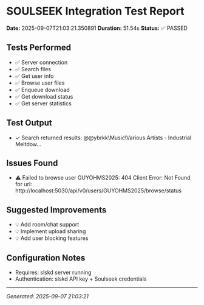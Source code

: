 # SOULSEEK Integration Test Report

**Date:** 2025-09-07T21:03:21.350891
**Duration:** 51.54s
**Status:** ✅ PASSED

## Tests Performed

- ✅ Server connection
- ✅ Search files
- ✅ Get user info
- ✅ Browse user files
- ✅ Enqueue download
- ✅ Get download status
- ✅ Get server statistics

## Test Output

- ✓ Search returned results: @@ybrkk\Music\Various Artists - Industrial Meltdow...

## Issues Found

- ⚠️ Failed to browse user GUYOHMS2025: 404 Client Error: Not Found for url: http://localhost:5030/api/v0/users/GUYOHMS2025/browse/status

## Suggested Improvements

- 💡 Add room/chat support
- 💡 Implement upload sharing
- 💡 Add user blocking features

## Configuration Notes

- Requires: slskd server running
- Authentication: slskd API key + Soulseek credentials

---
*Generated: 2025-09-07 21:03:21*
